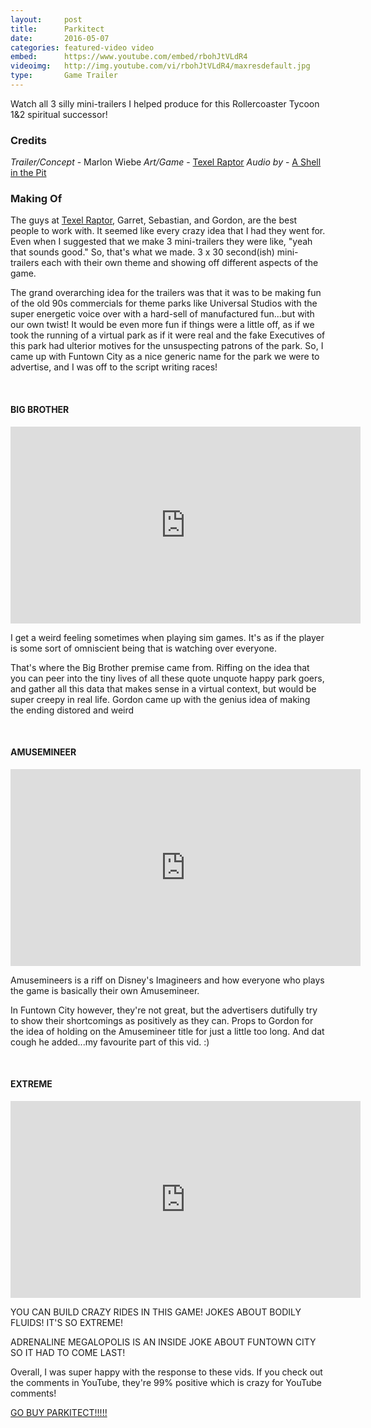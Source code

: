 ```yaml
---
layout:     post
title:      Parkitect
date:       2016-05-07
categories: featured-video video
embed:      https://www.youtube.com/embed/rbohJtVLdR4
videoimg:   http://img.youtube.com/vi/rbohJtVLdR4/maxresdefault.jpg
type:       Game Trailer
---
```


Watch all 3 silly mini-trailers I helped produce for this Rollercoaster Tycoon 1&2 spiritual successor!

### Credits  

_Trailer/Concept_ - Marlon Wiebe
_Art/Game_ - [Texel Raptor](https://texel-raptor.itch.io)
_Audio by_ - [A Shell in the Pit](http://www.ashellinthepit.com)

### Making Of  

The guys at [Texel Raptor](https://texel-raptor.itch.io), Garret, Sebastian, and Gordon, are the best people to work with.  It seemed like every crazy idea that I had they went for.  Even when I suggested that we make 3 mini-trailers they were like, "yeah that sounds good."  So, that's what we made.  3 x 30 second(ish) mini-trailers each with their own theme and showing off different aspects of the game.

The grand overarching idea for the trailers was that it was to be making fun of the old 90s commercials for theme parks like Universal Studios with the super energetic voice over with a hard-sell of manufactured fun...but with our own twist!  It would be even more fun if things were a little off, as if we took the running of a virtual park as if it were real and the fake Executives of this park had ulterior motives for the unsuspecting patrons of the park.  So, I came up with Funtown City as a nice generic name for the park we were to advertise, and I was off to the script writing races!

<br/>

#### BIG BROTHER  

<div class="video-splash">
<iframe width="560" height="315" src="https://www.youtube.com/embed/rbohJtVLdR4" frameborder="0" allowfullscreen></iframe>
</div>

I get a weird feeling sometimes when playing sim games.  It's as if the player is some sort of omniscient being that is watching over everyone.

That's where the Big Brother premise came from.  Riffing on the idea that you can peer into the tiny lives of all these quote unquote happy park goers, and gather all this data that makes sense in a virtual context, but would be super creepy in real life.  Gordon came up with the genius idea of making the ending distored and weird

<br/>

#### AMUSEMINEER  

<div class="video-splash">
<iframe width="560" height="315" src="https://www.youtube.com/embed/RvAimjvBmZA" frameborder="0" allowfullscreen></iframe>
</div>

Amusemineers is a riff on Disney's Imagineers and how everyone who plays the game is basically their own Amusemineer.  

In Funtown City however, they're not great, but the advertisers dutifully try to show their shortcomings as positively as they can.  Props to Gordon for the idea of holding on the Amusemineer title for just a little too long.  And dat cough he added...my favourite part of this vid. :)

<br/>

#### EXTREME  

<div class="video-splash">
<iframe width="560" height="315" src="https://www.youtube.com/embed/MtygNtF0B2E" frameborder="0" allowfullscreen></iframe>
</div>

YOU CAN BUILD CRAZY RIDES IN THIS GAME!  JOKES ABOUT BODILY FLUIDS!  IT'S SO EXTREME!  

ADRENALINE MEGALOPOLIS IS AN INSIDE JOKE ABOUT FUNTOWN CITY SO IT HAD TO COME LAST!

Overall, I was super happy with the response to these vids.  If you check out the comments in YouTube, they're 99% positive which is crazy for YouTube comments!

[GO BUY PARKITECT!!!!!](http://store.steampowered.com/app/453090/)
